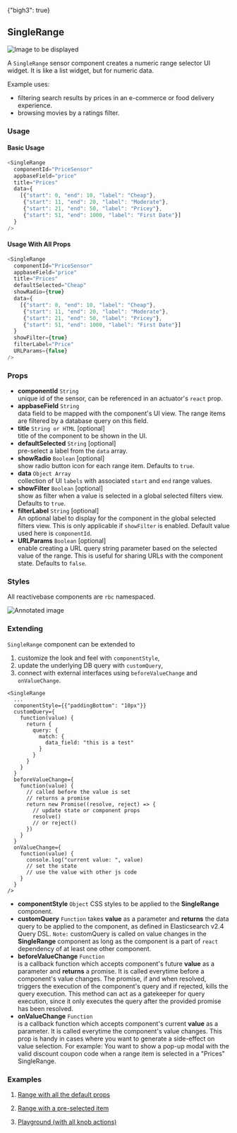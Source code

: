 {"bigh3": true}

## SingleRange

![Image to be displayed](https://i.imgur.com/55jFax6.png)

A `SingleRange` sensor component creates a numeric range selector UI widget. It is like a list widget, but for numeric data.

Example uses:
* filtering search results by prices in an e-commerce or food delivery experience.
* browsing movies by a ratings filter.

### Usage

#### Basic Usage

```js
<SingleRange
  componentId="PriceSensor"
  appbaseField="price"
  title="Prices"
  data={
    [{"start": 0, "end": 10, "label": "Cheap"},
     {"start": 11, "end": 20, "label": "Moderate"},
     {"start": 21, "end": 50, "label": "Pricey"},
     {"start": 51, "end": 1000, "label": "First Date"}]
  }
/>
```

#### Usage With All Props

```js
<SingleRange
  componentId="PriceSensor"
  appbaseField="price"
  title="Prices"
  defaultSelected="Cheap"
  showRadio={true}
  data={
    [{"start": 0, "end": 10, "label": "Cheap"},
     {"start": 11, "end": 20, "label": "Moderate"},
     {"start": 21, "end": 50, "label": "Pricey"},
     {"start": 51, "end": 1000, "label": "First Date"}]
  }
  showFilter={true}
  filterLabel="Price"
  URLParams={false}
/>
```

### Props

- **componentId** `String`  
    unique id of the sensor, can be referenced in an actuator's `react` prop.
- **appbaseField** `String`  
    data field to be mapped with the component's UI view. The range items are filtered by a database query on this field.
- **title** `String or HTML` [optional]  
    title of the component to be shown in the UI.
- **defaultSelected** `String` [optional]  
    pre-select a label from the `data` array.
- **showRadio** `Boolean` [optional]  
    show radio button icon for each range item. Defaults to `true`.
- **data** `Object Array`  
    collection of UI `labels` with associated `start` and `end` range values.
- **showFilter** `Boolean` [optional]  
    show as filter when a value is selected in a global selected filters view. Defaults to `true`.
- **filterLabel** `String` [optional]  
    An optional label to display for the component in the global selected filters view. This is only applicable if `showFilter` is enabled. Default value used here is `componentId`.
- **URLParams** `Boolean` [optional]  
    enable creating a URL query string parameter based on the selected value of the range. This is useful for sharing URLs with the component state. Defaults to `false`.

### Styles

All reactivebase components are `rbc` namespaced.

![Annotated image](https://i.imgur.com/CIOLTQo.png)

### Extending

`SingleRange` component can be extended to
1. customize the look and feel with `componentStyle`,
2. update the underlying DB query with `customQuery`,
3. connect with external interfaces using `beforeValueChange` and `onValueChange`.

```
<SingleRange
  ...
  componentStyle={{"paddingBottom": "10px"}}
  customQuery={
    function(value) {
      return {
        query: {
          match: {
            data_field: "this is a test"
          }
        }
      }
    }
  }
  beforeValueChange={
    function(value) {
      // called before the value is set
      // returns a promise
      return new Promise((resolve, reject) => {
        // update state or component props
        resolve()
        // or reject()
      })
    }
  }
  onValueChange={
    function(value) {
      console.log("current value: ", value)
      // set the state
      // use the value with other js code
    }
  }
/>
```

- **componentStyle** `Object`
    CSS styles to be applied to the **SingleRange** component.
- **customQuery** `Function`
    takes **value** as a parameter and **returns** the data query to be applied to the component, as defined in Elasticsearch v2.4 Query DSL.
    `Note:` customQuery is called on value changes in the **SingleRange** component as long as the component is a part of `react` dependency of at least one other component.
- **beforeValueChange** `Function`  
    is a callback function which accepts component's future **value** as a parameter and **returns** a promise. It is called everytime before a component's value changes. The promise, if and when resolved, triggers the execution of the component's query and if rejected, kills the query execution. This method can act as a gatekeeper for query execution, since it only executes the query after the provided promise has been resolved.
- **onValueChange** `Function`  
    is a callback function which accepts component's current **value** as a parameter. It is called everytime the component's value changes. This prop is handy in cases where you want to generate a side-effect on value selection. For example: You want to show a pop-up modal with the valid discount coupon code when a range item is selected in a "Prices" SingleRange.

### Examples

1. [Range with all the default props](../playground/?knob-title=SingleRange%3A%20Price%20Filter&knob-defaultSelected=Cheap&knob-selectAllLabel=All%20cities&knob-showRadio=true&knob-sortBy=count&knob-size=100&knob-showCount=true&knob-placeholder=Search%20City&knob-showSearch=true&selectedKind=map%2FSingleRange&selectedStory=Basic&full=0&down=1&left=1&panelRight=0&downPanel=storybooks%2Fstorybook-addon-knobs)

2. [Range with a pre-selected item](../playground/?knob-title=SingleRange%3A%20Price%20Filter&knob-defaultSelected=Moderate&knob-selectAllLabel=All%20cities&knob-showRadio=true&knob-sortBy=count&knob-size=100&knob-showCount=true&knob-placeholder=Search%20City&knob-showSearch=true&selectedKind=map%2FSingleRange&selectedStory=With%20Default%20Selected&full=0&down=1&left=1&panelRight=0&downPanel=storybooks%2Fstorybook-addon-knobs)

3. [Playground (with all knob actions)](../playground/?knob-title=SingleRange%3A%20Earthquake%20Filter&knob-defaultSelected=Moderate&knob-selectAllLabel=All%20cities&knob-showRadio=true&knob-sortBy=count&knob-size=100&knob-showCount=true&knob-placeholder=Search%20City&knob-showSearch=true&selectedKind=map%2FSingleRange&selectedStory=Playground&full=0&down=1&left=1&panelRight=0&downPanel=storybooks%2Fstorybook-addon-knobs)
